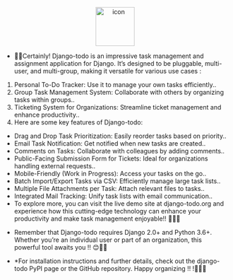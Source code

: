 

<p align="center">
<img src="https://techstack-generator.vercel.app/django-icon.svg" alt="icon" width="88" height="88" />
</p>


* 🌟🚀Certainly! Django-todo is an impressive task management and assignment application for Django. It’s designed to be pluggable, multi-user, and multi-group, making it versatile for various use cases :

1. Personal To-Do Tracker: Use it to manage your own tasks efficiently..
2. Group Task Management System: Collaborate with others by organizing tasks within groups..
3. Ticketing System for Organizations: Streamline ticket management and enhance productivity..
4. Here are some key features of Django-todo:

- Drag and Drop Task Prioritization: Easily reorder tasks based on priority..
- Email Task Notification: Get notified when new tasks are created..
- Comments on Tasks: Collaborate with colleagues by adding comments..
- Public-Facing Submission Form for Tickets: Ideal for organizations handling external requests..
- Mobile-Friendly (Work in Progress): Access your tasks on the go..
- Batch Import/Export Tasks via CSV: Efficiently manage large task lists..
- Multiple File Attachments per Task: Attach relevant files to tasks..
- Integrated Mail Tracking: Unify task lists with email communication..
- To explore more, you can visit the live demo site at django-todo.org and experience how this cutting-edge technology can enhance your productivity and make task management enjoyable!! 🚀📝🌟

* Remember that Django-todo requires Django 2.0+ and Python 3.6+. Whether you’re an individual user or part of an organization, this powerful tool awaits you !! 😊📝🌟

* *For installation instructions and further details, check out the django-todo PyPI page or the GitHub repository. Happy organizing !! !🌟📝🌟



